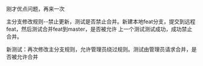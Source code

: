 刚才优点问题，再来一次

主分支修改规则--禁止更新，测试是否禁止合并。新建本地feat分支，提交到远程feat，然后测试合并feat到master，是否被允许
上一个测试测试成功，成功禁止合并。

新测试：再次修改主分支规则，允许管理员绕过规则。测试由管理员请求合并，是否被允许合并